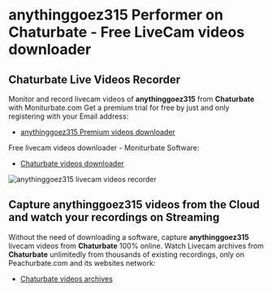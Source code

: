 # anythinggoez315 Performer on Chaturbate - Free LiveCam videos downloader

## Chaturbate Live Videos Recorder

Monitor and record livecam videos of **anythinggoez315** from **Chaturbate** with Moniturbate.com
Get a premium trial for free by just and only registering with your Email address:
* [anythinggoez315 Premium videos downloader](https://moniturbate.com/request-demo-licence-key.html)

Free livecam videos downloader - Moniturbate Software:
* [Chaturbate videos downloader](https://moniturbate.com/moniturbate-download-software.html)

![anythinggoez315 livecam videos recorder](https://peachurnet.com/templates/moniturbate-software.png)


## Capture anythinggoez315 videos from the Cloud and watch your recordings on Streaming

Without the need of downloading a software, capture **anythinggoez315** livecam videos from **Chaturbate** 100% online.
Watch Livecam archives from **Chaturbate** unlimitedly from thousands of existing recordings, only on Peachurbate.com and its websites network:
* [Chaturbate videos archives](https://peachurnet.com/)